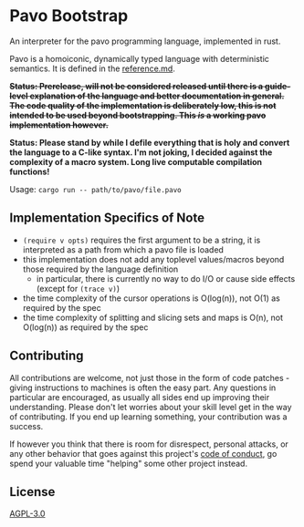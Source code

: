# Pavo Bootstrap

An interpreter for the pavo programming language, implemented in rust.

Pavo is a homoiconic, dynamically typed language with deterministic semantics. It is defined in the [reference.md](./reference.md).

**~~Status: Prerelease, will not be considered released until there is a guide-level explanation of the language and better documentation in general. The code quality of the implementation is deliberately low, this is not intended to be used beyond bootstrapping. This _is_ a working pavo implementation however.~~**

**Status: Please stand by while I defile everything that is holy and convert the language to a C-like syntax. I'm not joking, I decided against the complexity of a macro system. Long live computable compilation functions!**

Usage: `cargo run -- path/to/pavo/file.pavo`

## Implementation Specifics of Note

- `(require v opts)` requires the first argument to be a string, it is interpreted as a path from which a pavo file is loaded
- this implementation does not add any toplevel values/macros beyond those required by the language definition
  - in particular, there is currently no way to do I/O or cause side effects (except for `(trace v)`)
- the time complexity of the cursor operations is O(log(n)), not O(1) as required by the spec
- the time complexity of splitting and slicing sets and maps is O(n), not O(log(n)) as required by the spec

## Contributing

All contributions are welcome, not just those in the form of code patches - giving instructions to machines is often the easy part. Any questions in particular are encouraged, as usually all sides end up improving their understanding. Please don't let worries about your skill level get in the way of contributing. If you end up learning something, your contribution was a success.

If however you think that there is room for disrespect, personal attacks, or any other behavior that goes against this project's [code of conduct](./CODE_OF_CONDUCT.md), go spend your valuable time "helping" some other project instead.

## License

[AGPL-3.0](./LICENSE)
